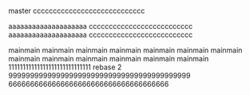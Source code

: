 master
cccccccccccccccccccccccccccc


aaaaaaaaaaaaaaaaaaaa
cccccccccccccccccccccccccc
aaaaaaaaaaaaaaaaaaaa
cccccccccccccccccccccccccc


mainmain mainmain mainmain mainmain mainmain mainmain mainmain mainmain mainmain mainmain mainmain mainmain mainmain 
11111111111111111111111111111
rebase 2
999999999999999999999999999999999999999999
6666666666666666666666666666666666666
